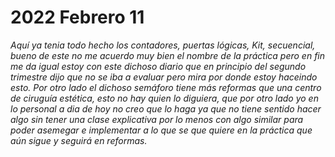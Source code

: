 # 2022 Febrero 11

*Aquí ya tenia todo hecho los contadores, puertas lógicas, Kit, secuencial, bueno de este no me acuerdo muy bien el nombre de la práctica pero en fin me da igual estoy con este dichoso diario que en principio del segundo trimestre dijo que no se iba a evaluar pero mira por donde estoy haceindo esto.
Por otro lado el dichoso semáforo tiene más reformas que una centro de ciruguía estética, esto no hay quien lo diguiera, que por otro lado yo en lo personal a dia de hoy no creo que lo haga ya que no tiene sentido hacer algo sin tener una clase explicativa por lo menos con algo similar para poder asemegar e implementar a lo que se que quiere en la práctica que aún sigue y seguirá en reformas.*